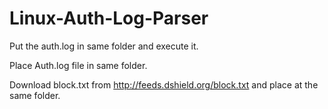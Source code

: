 # Linux-Auth-Log-Parser 
Put the auth.log in same folder and execute it.

Place Auth.log file in same folder.

Download block.txt from http://feeds.dshield.org/block.txt and place at the same folder.
